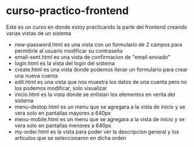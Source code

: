 # curso-practico-frontend
Este es un curso en donde estoy practicando la parte del frontend creando varias vistas de un sistema

- new-password.html es una vista con un formulario de 2 campos para permitirle al usuario modificar su contraseña
- email-sent.html es una vista de confirmacion de "email enviado"
- login.html es la vista del login del sistema
- create.html es una vista donde podemos llenar un formulario para crear una nueva cuenta 
- edit.html es una vista que nos muestra los datos de una cuenta pero no los podemos modificar, solo visualizar
- inicio.html es la vista donde se enlistan los elementos en venta del sistema
- menu-destop.html es un menu que se agregara a la vista de inicio y se vera solo en pantallas mayores a 640px
- menu-mobile.html es un menu que se agregara a la vista de inicio y se vera solo en pantallas menores a 640px
- my-order.html es la vista para poder ver la descripcion general y los articulos que se seleccionaron en dicha orden
